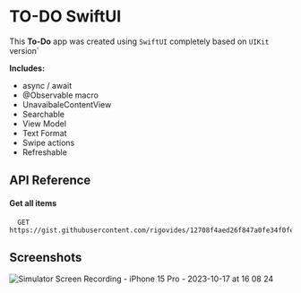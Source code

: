 
# TO-DO SwiftUI 

This **To-Do** app was created using `SwiftUI` completely based on `UIKit` version`

**Includes:**
- async / await
- @Observable macro
- UnavaibaleContentView
- Searchable
- View Model
- Text Format
- Swipe actions
- Refreshable



## API Reference

#### Get all items

```http
  GET   https://gist.githubusercontent.com/rigovides/12708f4aed26f847a0fe34f0fef1dbd7/raw/bb5a9a21f599acb2a46d01f45709d0aeb669f965/items.json
  ```

## Screenshots
![Simulator Screen Recording - iPhone 15 Pro - 2023-10-17 at 16 08 24](https://github.com/manuelsalinas-mx/SwiftUI-Samples/assets/110424672/88dc78ed-7d70-4826-94ac-040dace32720)



